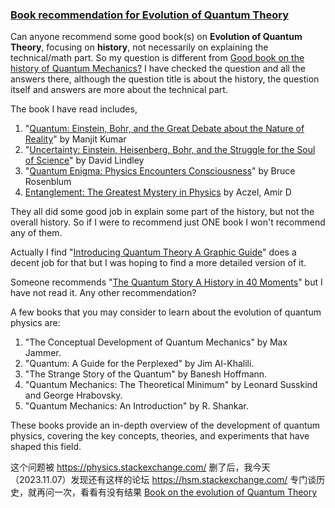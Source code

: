 ### [Book recommendation for Evolution of Quantum Theory](https://physics.stackexchange.com/questions/678894/book-recommendation-for-evolution-of-quantum-theory)



Can anyone recommend some good book(s) on **Evolution of Quantum Theory**, focusing on **history**, not necessarily on explaining the technical/math part. So my question is different from [Good book on the history of Quantum Mechanics?](https://physics.stackexchange.com/q/18632/) I have checked the question and all the answers there, although the question title is about the history, the question itself and answers are more about the technical part.

The book I have read includes,

1. "[Quantum: Einstein, Bohr, and the Great Debate about the Nature of Reality](https://rads.stackoverflow.com/amzn/click/com/0393078299)" by Manjit Kumar
2. "[Uncertainty: Einstein, Heisenberg, Bohr, and the Struggle for the Soul of Science](https://rads.stackoverflow.com/amzn/click/com/1400079969)" by David Lindley
3. "[Quantum Enigma: Physics Encounters Consciousness](https://rads.stackoverflow.com/amzn/click/com/B005H5O1DU)" by Bruce Rosenblum
4. [Entanglement: The Greatest Mystery in Physics](https://rads.stackoverflow.com/amzn/click/com/1568582323) by Aczel, Amir D

They all did some good job in explain some part of the history, but not the overall history. So if I were to recommend just ONE book I won't recommend any of them.

Actually I find "[Introducing Quantum Theory A Graphic Guide](https://rads.stackoverflow.com/amzn/click/com/1840468505)" does a decent job for that but I was hoping to find a more detailed version of it.

Someone recommends "[The Quantum Story A History in 40 Moments](https://rads.stackoverflow.com/amzn/click/com/0199566844)" but I have not read it. Any other recommendation?





A few books that you may consider to learn about the evolution of quantum physics are:

1. "The Conceptual Development of Quantum Mechanics" by Max Jammer.
2. "Quantum: A Guide for the Perplexed" by Jim Al-Khalili.
3. "The Strange Story of the Quantum" by Banesh Hoffmann.
4. "Quantum Mechanics: The Theoretical Minimum" by Leonard Susskind and George Hrabovsky.
5. "Quantum Mechanics: An Introduction" by R. Shankar.

These books provide an in-depth overview of the development of quantum physics, covering the key concepts, theories, and experiments that have shaped this field.



这个问题被 https://physics.stackexchange.com/ 删了后，我今天（2023.11.07）发现还有这样的论坛 https://hsm.stackexchange.com/ 专门谈历史，就再问一次，看看有没有结果 [Book on the evolution of Quantum Theory](https://hsm.stackexchange.com/questions/15884/book-on-the-evolution-of-quantum-theory)



